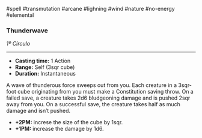 #spell #transmutation #arcane #lighning #wind #nature #no-energy #elemental 
### Thunderwave
*1º Círculo*
___
- **Casting time:** 1 Action
- **Range:** Self (3sqr cube)
- **Duration:** Instantaneous

A wave of thunderous force sweeps out from you.
Each creature in a 3sqr-foot cube originating from you must make a Constitution saving throw. On a failed save, a creature takes 2d6 bludgeoning damage and is pushed 2sqr away from you. On a successful save, the creature takes half as much damage and isn’t pushed.

- **+2PM:** increse the size of the cube by 1sqr.
- **+1PM:** increase the damage by 1d6.
